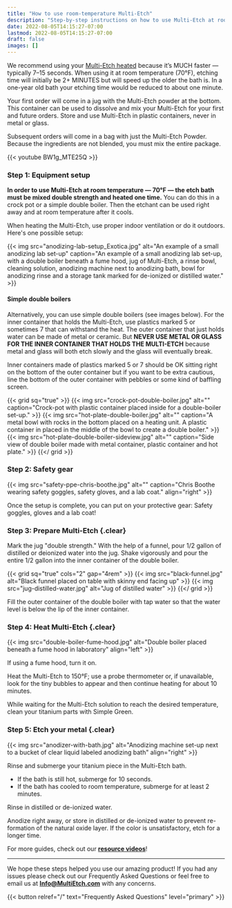 ```yaml
---
title: "How to use room-temperature Multi-Etch"
description: "Step-by-step instructions on how to use Multi-Etch at room temperature (70 degrees F) for anodizing metals."
date: 2022-08-05T14:15:27-07:00
lastmod: 2022-08-05T14:15:27-07:00
draft: false
images: []
---
```


We recommend using your [Multi-Etch heated](/how-to-use/heated/) because it’s MUCH faster — typically 7–15 seconds. When using it at room temperature (70°F), etching time will initially be 2+ MINUTES but will speed up the older the bath is. In a one-year old bath your etching time would be reduced to about one minute.

Your first order will come in a jug with the Multi-Etch powder at the bottom. This container can be used to dissolve and mix your Multi-Etch for your first and future orders. Store and use Multi-Etch in plastic containers, never in metal or glass.

Subsequent orders will come in a bag with just the Multi-Etch Powder. Because the ingredients are not blended, you must mix the entire package.

{{< youtube BW1g_MTE25Q >}}

### Step 1: Equipment setup

**In order to use Multi-Etch at room temperature — 70°F — the etch bath must be mixed double strength and heated one time.** You can do this in a crock pot or a simple double boiler. Then the etchant can be used right away and at room temperature after it cools.

When heating the Multi-Etch, use proper indoor ventilation or do it outdoors. Here's one possible setup:

{{< img src="anodizing-lab-setup_Exotica.jpg" alt="An example of a small anodizing lab set-up" caption="An example of a small anodizing lab set-up, with a double boiler beneath a fume hood, jug of Multi-Etch, a rinse bowl, cleaning solution, anodizing machine next to anodizing bath, bowl for anodizing rinse and a storage tank marked for de-ionized or distilled water." >}}

#### Simple double boilers

Alternatively, you can use simple double boilers (see images below). For the inner container that holds the Multi-Etch, use plastics marked 5 or sometimes 7 that can withstand the heat. The outer container that just holds water can be made of metal or ceramic. But **NEVER USE METAL OR GLASS FOR THE INNER CONTAINER THAT HOLDS THE MULTI-ETCH** because metal and glass will both etch slowly and the glass will eventually break.

Inner containers made of plastics marked 5 or 7 should be OK sitting right on the bottom of the outer container but if you want to be extra cautious, line the bottom of the outer container with pebbles or some kind of baffling screen.

{{< grid sq="true" >}}
  {{< img src="crock-pot-double-boiler.jpg" alt="" caption="Crock-pot with plastic container placed inside for a double-boiler set-up." >}}
  {{< img src="hot-plate-double-boiler.jpg" alt="" caption="A metal bowl with rocks in the bottom placed on a heating unit. A plastic container in placed in the middle of the bowl to create a double boiler." >}}
  {{< img src="hot-plate-double-boiler-sideview.jpg" alt="" caption="Side view of double boiler made with metal container, plastic container and hot plate." >}}
{{</ grid >}}

### Step 2: Safety gear

{{< img src="safety-ppe-chris-boothe.jpg" alt="" caption="Chris Boothe wearing safety goggles, safety gloves, and a lab coat." align="right" >}}

Once the setup is complete, you can put on your protective gear: Safety goggles, gloves and a lab coat!

### Step 3: Prepare Multi-Etch {.clear}

Mark the jug "double strength." With the help of a funnel, pour 1/2 gallon of distilled or deionized water into the jug. Shake vigorously and pour the entire 1/2 gallon into the inner container of the double boiler.

{{< grid sq="true" cols="2" gap="4rem" >}}
  {{< img src="black-funnel.jpg" alt="Black funnel placed on table with skinny end facing up" >}}
  {{< img src="jug-distilled-water.jpg" alt="Jug of distilled water" >}}
{{</ grid >}}

Fill the outer container of the double boiler with tap water so that the water level is below the lip of the inner container.

### Step 4: Heat Multi-Etch {.clear}

{{< img src="double-boiler-fume-hood.jpg" alt="Double boiler placed beneath a fume hood in laboratory" align="left" >}}

If using a fume hood, turn it on.

Heat the Multi-Etch to 150°F; use a probe thermometer or, if unavailable, look for the tiny bubbles to appear and then continue heating for about 10 minutes.

While waiting for the Multi-Etch solution to reach the desired temperature, clean your titanium parts with Simple Green.

### Step 5: Etch your metal {.clear}

{{< img src="anodizer-with-bath.jpg" alt="Anodizing machine set-up next to a bucket of clear liquid labeled anodizing bath" align="right" >}}

Rinse and submerge your titanium piece in the Multi-Etch bath.

- If the bath is still hot, submerge for 10 seconds.
- If the bath has cooled to room temperature, submerge for at least 2 minutes.

Rinse in distilled or de-ionized water.

Anodize right away, or store in distilled or de-ionized water to prevent re-formation of the natural oxide layer. If the color is unsatisfactory, etch for a longer time.

For more guides, check out our [**resource videos**](/how-to-use/videos-resources)!

---

We hope these steps helped you use our amazing product! If you had any issues please check out our Frequently Asked Questions or feel free to email us at [**Info@MultiEtch.com**](mailto:info@multietch.com) with any concerns.

{{< button relref="/" text="Frequently Asked Questions" level="primary" >}}
